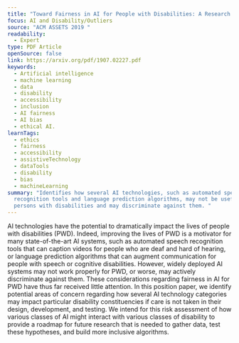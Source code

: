 ```yaml
---
title: "Toward Fairness in AI for People with Disabilities: A Research Roadmap"
focus: AI and Disability/Outliers
source: "ACM ASSETS 2019 "
readability:
  - Expert
type: PDF Article
openSource: false
link: https://arxiv.org/pdf/1907.02227.pdf
keywords:
  - Artificial intelligence
  - machine learning
  - data
  - disability
  - accessibility
  - inclusion
  - AI fairness
  - AI bias
  - ethical AI.
learnTags:
  - ethics
  - fairness
  - accessibility
  - assistiveTechnology
  - dataTools
  - disability
  - bias
  - machineLearning
summary: "Identifies how several AI technologies, such as automated speech
  recognition tools and language prediction algorithms, may not be useful for
  persons with disabilities and may discriminate against them. "
---
```

AI technologies have the potential to dramatically impact the lives of people with disabilities (PWD). Indeed, improving the lives of PWD is a motivator for many state-of-the-art AI systems, such as automated speech recognition tools that can caption videos for people who are deaf and hard of hearing, or language prediction algorithms that can augment communica­tion for people with speech or cognitive disabilities. However, widely deployed AI systems may not work properly for PWD, or worse, may actively discriminate against them. These con­siderations regarding fairness in AI for PWD have thus far received little attention. In this position paper, we identify po­tential areas of concern regarding how several AI technology categories may impact particular disability constituencies if care is not taken in their design, development, and testing. We intend for this risk assessment of how various classes of AI might interact with various classes of disability to provide a roadmap for future research that is needed to gather data, test these hypotheses, and build more inclusive algorithms.
